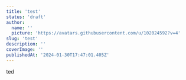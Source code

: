 ```yaml
---
title: 'test'
status: 'draft'
author:
  name: ''
  picture: 'https://avatars.githubusercontent.com/u/102024592?v=4'
slug: 'test'
description: ''
coverImage: ''
publishedAt: '2024-01-30T17:47:01.405Z'
---
```


ted